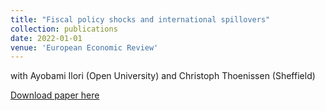 ```yaml
---
title: "Fiscal policy shocks and international spillovers"
collection: publications
date: 2022-01-01
venue: 'European Economic Review'
---
```

with Ayobami Ilori (Open University) and Christoph Thoenissen (Sheffield)

[Download paper here](https://ideas.repec.org/a/eee/eecrev/v141y2022ics001429212100252x.html)

